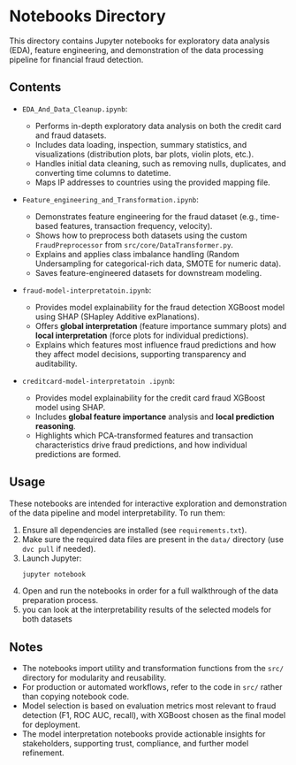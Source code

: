 # Notebooks Directory

This directory contains Jupyter notebooks for exploratory data analysis (EDA), feature engineering, and demonstration of the data processing pipeline for financial fraud detection.

## Contents

- `EDA_And_Data_Cleanup.ipynb`:
  - Performs in-depth exploratory data analysis on both the credit card and fraud datasets.
  - Includes data loading, inspection, summary statistics, and visualizations (distribution plots, bar plots, violin plots, etc.).
  - Handles initial data cleaning, such as removing nulls, duplicates, and converting time columns to datetime.
  - Maps IP addresses to countries using the provided mapping file.

- `Feature_engineering_and_Transformation.ipynb`:
  - Demonstrates feature engineering for the fraud dataset (e.g., time-based features, transaction frequency, velocity).
  - Shows how to preprocess both datasets using the custom `FraudPreprocessor` from `src/core/DataTransformer.py`.
  - Explains and applies class imbalance handling (Random Undersampling for categorical-rich data, SMOTE for numeric data).
  - Saves feature-engineered datasets for downstream modeling.

- `fraud-model-interpretatoin.ipynb`:
  - Provides model explainability for the fraud detection XGBoost model using SHAP (SHapley Additive exPlanations).
  - Offers **global interpretation** (feature importance summary plots) and **local interpretation** (force plots for individual predictions).
  - Explains which features most influence fraud predictions and how they affect model decisions, supporting transparency and auditability.

- `creditcard-model-interpretatoin .ipynb`:
  - Provides model explainability for the credit card fraud XGBoost model using SHAP.
  - Includes **global feature importance** analysis and **local prediction reasoning**.
  - Highlights which PCA-transformed features and transaction characteristics drive fraud predictions, and how individual predictions are formed.

## Usage

These notebooks are intended for interactive exploration and demonstration of the data pipeline and model interpretability. To run them:

1. Ensure all dependencies are installed (see `requirements.txt`).
2. Make sure the required data files are present in the `data/` directory (use `dvc pull` if needed).
3. Launch Jupyter:
   ```bash
   jupyter notebook
   ```
4. Open and run the notebooks in order for a full walkthrough of the data preparation process.
5. you can look at the interpretability results of the selected models for both datasets

## Notes
- The notebooks import utility and transformation functions from the `src/` directory for modularity and reusability.
- For production or automated workflows, refer to the code in `src/` rather than copying notebook code.
- Model selection is based on evaluation metrics most relevant to fraud detection (F1, ROC AUC, recall), with XGBoost chosen as the final model for deployment.
- The model interpretation notebooks provide actionable insights for stakeholders, supporting trust, compliance, and further model refinement.